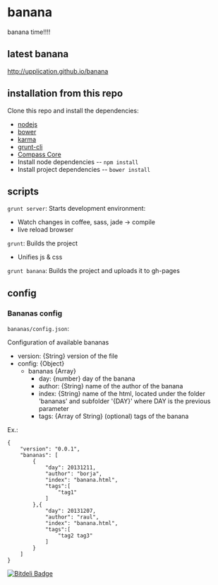 banana
======


banana time!!!!



latest banana
-------
http://upplication.github.io/banana



installation from this repo
------------

Clone this repo and install the dependencies:


* [nodejs](http://nodejs.org/)
* [bower](http://bower.io/)
* [karma](http://karma-runner.github.io/)
* [grunt-cli](http://gruntjs.com/getting-started)
* [Compass Core](http://compass-style.org/install/)
* Install node dependencies -- `npm install`
* Install project dependencies -- `bower install`

scripts
-----------
`grunt server`:
Starts development environment:
* Watch changes in coffee, sass, jade -> compile
* live reload browser

`grunt`:
Builds the project
* Unifies js & css

`grunt banana`:
Builds the project and uploads it to gh-pages




config
---------

### Bananas config

`bananas/config.json`:

Configuration of available bananas

* version: {String} version of the file
* config: {Object}
	* bananas {Array}
		* day: {number} day of the banana
		* author: {String} name of the author of the banana
		* index: {String} name of the html, located under the folder 'bananas' and subfolder '{DAY}' where DAY is the previous parameter
		* tags: {Array of String} (optional) tags of the banana


Ex.:

    {
    	"version": "0.0.1",
    	"bananas": [
    		{
    			"day": 20131211,
    			"author": "borja",
    			"index": "banana.html",
    			"tags":[
    				"tag1"
    			]
    		},{
    			"day": 20131207,
    			"author": "raul",
    			"index": "banana.html",
    			"tags":[
    				"tag2 tag3"
    			]
    		}
    	]
    }

[![Bitdeli Badge](https://d2weczhvl823v0.cloudfront.net/Upplication/banana/trend.png)](https://bitdeli.com/free "Bitdeli Badge")

